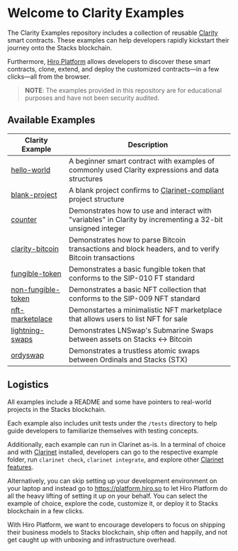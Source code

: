 # Welcome to Clarity Examples

The Clarity Examples repository includes a collection of reusable [Clarity](https://clarity-lang.org/) smart contracts. These examples can help developers rapidly kickstart their journey onto the Stacks blockchain.

Furthermore, [Hiro Platform](https://platform.hiro.so/) allows developers to discover these smart contracts, clone, extend, and deploy the customized contracts—in a few clicks—all from the browser.

> **NOTE**: The examples provided in this repository are for educational purposes and have not been security audited.

## Available Examples

| Clarity Example             | Description                                     |
| --------------------------- | -------------------------------------------------------- |
|[hello-world](/examples/hello-world/)                  | A beginner smart contract with examples of commonly used Clarity expressions and data structures                                     |
|[blank-project](/examples/blank-project)               | A blank project confirms to [Clarinet-compliant](https://docs.hiro.so/clarinet/how-to-guides/how-to-create-new-project) project structure |
|[counter](/examples/counter/)                     | Demonstrates how to use and interact with "variables" in Clarity by incrementing a 32-bit unsigned integer                  |
|[clarity-bitcoin](/examples/clarity-bitcoin/)          | Demonstrates how to parse Bitcoin transactions and block headers, and to verify Bitcoin transactions                                 |
|[fungible-token](/examples/fungible-token/)            | Demonstrates a basic fungible token that conforms to the SIP-010 FT standard       |
|[non-fungible-token](/examples/non-fungible-token/)    | Demonstrates a basic NFT collection that conforms to the SIP-009 NFT standard      |
|[nft-marketplace](/examples/nft-marketplace/)          | Demonstartes a minimalistic NFT marketplace that allows users to list NFT for sale |
|[lightning-swaps](/examples/lightning-swaps/)          | Demonstrates LNSwap's Submarine Swaps between assets on Stacks <-> Bitcoin         |
|[ordyswap](/examples/ordyswap/)                        | Demonstrates a trustless atomic swaps between Ordinals and Stacks (STX)            |

## Logistics

All examples include a README and some have pointers to real-world projects in the Stacks blockchain.

Each example also includes unit tests under the `/tests` directory to help guide developers to familiarize themselves with testing concepts.

Additionally, each example can run in Clarinet as-is. In a terminal of choice and with [Clarinet](https://docs.hiro.so/clarinet/getting-started) installed, developers can go to the respective example folder, run `clarinet check`, `clarinet integrate`, and explore other [Clarinet features](https://docs.hiro.so/clarinet/introduction).

Alternatively, you can skip setting up your development environment on your laptop and instead go to https://platform.hiro.so to let Hiro Platform do all the heavy lifting of setting it up on your behalf. You can select the example of choice, explore the code, customize it, or deploy it to Stacks blockchain in a few clicks. 

With Hiro Platform, we want to encourage developers to focus on shipping their business models to Stacks blockchain, ship often and happily, and not get caught up with unboxing and infrastructure overhead.
